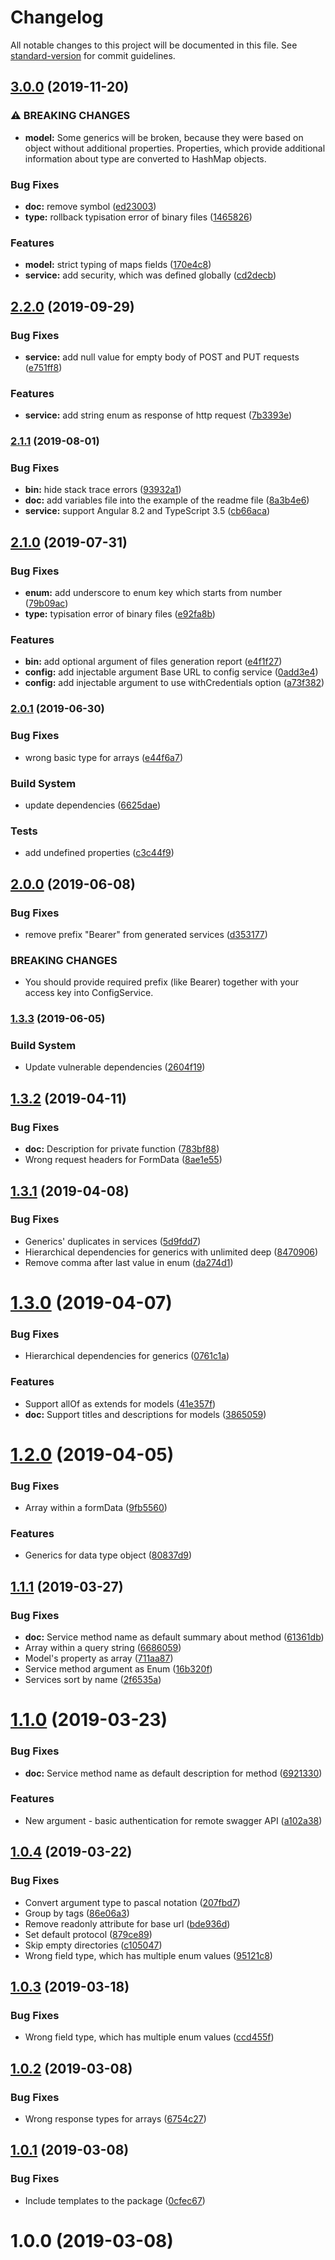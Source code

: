# Changelog

All notable changes to this project will be documented in this file. See [standard-version](https://github.com/conventional-changelog/standard-version) for commit guidelines.

## [3.0.0](https://github.com/semenovap/swanco/compare/v2.2.0...v3.0.0) (2019-11-20)


### ⚠ BREAKING CHANGES

* **model:** Some generics will be broken, because they were based
on object without additional properties. Properties, which provide
additional information about type are converted to HashMap objects.

### Bug Fixes

* **doc:** remove symbol ([ed23003](https://github.com/semenovap/swanco/commit/ed23003))
* **type:** rollback typisation error of binary files ([1465826](https://github.com/semenovap/swanco/commit/1465826))


### Features

* **model:** strict typing of maps fields ([170e4c8](https://github.com/semenovap/swanco/commit/170e4c8))
* **service:** add security, which was defined globally ([cd2decb](https://github.com/semenovap/swanco/commit/cd2decb))

## [2.2.0](https://github.com/semenovap/swanco/compare/v2.1.1...v2.2.0) (2019-09-29)


### Bug Fixes

* **service:** add null value for empty body of POST and PUT requests ([e751ff8](https://github.com/semenovap/swanco/commit/e751ff8))


### Features

* **service:** add string enum as response of http request ([7b3393e](https://github.com/semenovap/swanco/commit/7b3393e))

### [2.1.1](https://github.com/semenovap/swanco/compare/v2.1.0...v2.1.1) (2019-08-01)


### Bug Fixes

* **bin:** hide stack trace errors ([93932a1](https://github.com/semenovap/swanco/commit/93932a1))
* **doc:** add variables file into the example of the readme file ([8a3b4e6](https://github.com/semenovap/swanco/commit/8a3b4e6))
* **service:** support Angular 8.2 and TypeScript 3.5 ([cb66aca](https://github.com/semenovap/swanco/commit/cb66aca))

## [2.1.0](https://github.com/semenovap/swanco/compare/v2.0.1...v2.1.0) (2019-07-31)


### Bug Fixes

* **enum:** add underscore to enum key which starts from number ([79b09ac](https://github.com/semenovap/swanco/commit/79b09ac))
* **type:** typisation error of binary files ([e92fa8b](https://github.com/semenovap/swanco/commit/e92fa8b))


### Features

* **bin:** add optional argument of files generation report ([e4f1f27](https://github.com/semenovap/swanco/commit/e4f1f27))
* **config:** add injectable argument Base URL to config service ([0add3e4](https://github.com/semenovap/swanco/commit/0add3e4))
* **config:** add injectable argument to use withCredentials option ([a73f382](https://github.com/semenovap/swanco/commit/a73f382))

### [2.0.1](https://github.com/semenovap/swanco/compare/v2.0.0...v2.0.1) (2019-06-30)


### Bug Fixes

* wrong basic type for arrays ([e44f6a7](https://github.com/semenovap/swanco/commit/e44f6a7))


### Build System

* update dependencies ([6625dae](https://github.com/semenovap/swanco/commit/6625dae))


### Tests

* add undefined properties ([c3c44f9](https://github.com/semenovap/swanco/commit/c3c44f9))



## [2.0.0](https://github.com/semenovap/swanco/compare/v1.3.3...v2.0.0) (2019-06-08)


### Bug Fixes

* remove prefix "Bearer" from generated services ([d353177](https://github.com/semenovap/swanco/commit/d353177))


### BREAKING CHANGES

* You should provide required prefix (like Bearer)
together with your access key into ConfigService.



### [1.3.3](https://github.com/semenovap/swanco/compare/v1.3.2...v1.3.3) (2019-06-05)


### Build System

* Update vulnerable dependencies ([2604f19](https://github.com/semenovap/swanco/commit/2604f19))



## [1.3.2](https://github.com/semenovap/swanco/compare/v1.3.1...v1.3.2) (2019-04-11)


### Bug Fixes

* **doc:** Description for private function ([783bf88](https://github.com/semenovap/swanco/commit/783bf88))
* Wrong request headers for FormData ([8ae1e55](https://github.com/semenovap/swanco/commit/8ae1e55))



## [1.3.1](https://github.com/semenovap/swanco/compare/v1.3.0...v1.3.1) (2019-04-08)


### Bug Fixes

* Generics' duplicates in services ([5d9fdd7](https://github.com/semenovap/swanco/commit/5d9fdd7))
* Hierarchical dependencies for generics with unlimited deep ([8470906](https://github.com/semenovap/swanco/commit/8470906))
* Remove comma after last value in enum ([da274d1](https://github.com/semenovap/swanco/commit/da274d1))



# [1.3.0](https://github.com/semenovap/swanco/compare/v1.2.0...v1.3.0) (2019-04-07)


### Bug Fixes

* Hierarchical dependencies for generics ([0761c1a](https://github.com/semenovap/swanco/commit/0761c1a))


### Features

* Support allOf as extends for models ([41e357f](https://github.com/semenovap/swanco/commit/41e357f))
* **doc:** Support titles and descriptions for models ([3865059](https://github.com/semenovap/swanco/commit/3865059))



# [1.2.0](https://github.com/semenovap/swanco/compare/v1.1.1...v1.2.0) (2019-04-05)


### Bug Fixes

* Array within a formData ([9fb5560](https://github.com/semenovap/swanco/commit/9fb5560))


### Features

* Generics for data type object ([80837d9](https://github.com/semenovap/swanco/commit/80837d9))



## [1.1.1](https://github.com/semenovap/swanco/compare/v1.1.0...v1.1.1) (2019-03-27)


### Bug Fixes

* **doc:** Service method name as default summary about method ([61361db](https://github.com/semenovap/swanco/commit/61361db))
* Array within a query string ([6686059](https://github.com/semenovap/swanco/commit/6686059))
* Model's property as array ([711aa87](https://github.com/semenovap/swanco/commit/711aa87))
* Service method argument as Enum ([16b320f](https://github.com/semenovap/swanco/commit/16b320f))
* Services sort by name ([2f6535a](https://github.com/semenovap/swanco/commit/2f6535a))



# [1.1.0](https://github.com/semenovap/swanco/compare/v1.0.4...v1.1.0) (2019-03-23)


### Bug Fixes

* **doc:** Service method name as default description for method ([6921330](https://github.com/semenovap/swanco/commit/6921330))


### Features

* New argument - basic authentication for remote swagger API ([a102a38](https://github.com/semenovap/swanco/commit/a102a38))



## [1.0.4](https://github.com/semenovap/swanco/compare/v1.0.3...v1.0.4) (2019-03-22)


### Bug Fixes

* Convert argument type to pascal notation ([207fbd7](https://github.com/semenovap/swanco/commit/207fbd7))
* Group by tags ([86e06a3](https://github.com/semenovap/swanco/commit/86e06a3))
* Remove readonly attribute for base url ([bde936d](https://github.com/semenovap/swanco/commit/bde936d))
* Set default protocol ([879ce89](https://github.com/semenovap/swanco/commit/879ce89))
* Skip empty directories ([c105047](https://github.com/semenovap/swanco/commit/c105047))
* Wrong field type, which has multiple enum values ([95121c8](https://github.com/semenovap/swanco/commit/95121c8))



## [1.0.3](https://github.com/semenovap/swanco/compare/v1.0.2...v1.0.3) (2019-03-18)


### Bug Fixes

* Wrong field type, which has multiple enum values ([ccd455f](https://github.com/semenovap/swanco/commit/ccd455f))



## [1.0.2](https://github.com/semenovap/swanco/compare/v1.0.1...v1.0.2) (2019-03-08)


### Bug Fixes

* Wrong response types for arrays ([6754c27](https://github.com/semenovap/swanco/commit/6754c27))



## [1.0.1](https://github.com/semenovap/swanco/compare/v1.0.0...v1.0.1) (2019-03-08)


### Bug Fixes

* Include templates to the package ([0cfec67](https://github.com/semenovap/swanco/commit/0cfec67))



# 1.0.0 (2019-03-08)
